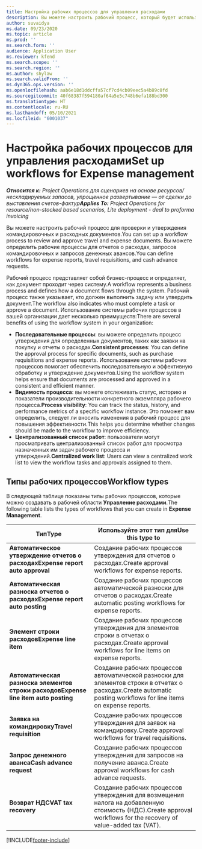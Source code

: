 ```yaml
---
title: Настройка рабочих процессов для управления расходами
description: Вы можете настроить рабочий процесс, который будет использоваться для проверки и утверждения командировочных и расходных документов.
author: suvaidya
ms.date: 09/23/2020
ms.topic: article
ms.prod: ''
ms.search.form: ''
audience: Application User
ms.reviewer: kfend
ms.search.scope: ''
ms.search.region: ''
ms.author: shylaw
ms.search.validFrom: ''
ms.dyn365.ops.version: ''
ms.openlocfilehash: aab6e18d1ddcffa57cf7cd4cb09eec5a4b89c0fd
ms.sourcegitcommit: 40f68387f594180af64a5e5c748b6efa188bd300
ms.translationtype: HT
ms.contentlocale: ru-RU
ms.lasthandoff: 05/10/2021
ms.locfileid: "6001037"
---
```

# <a name="set-up-workflows-for-expense-management"></a><span data-ttu-id="e3af8-103">Настройка рабочих процессов для управления расходами</span><span class="sxs-lookup"><span data-stu-id="e3af8-103">Set up workflows for Expense management</span></span>

<span data-ttu-id="e3af8-104">_**Относится к:** Project Operations для сценариев на основе ресурсов/нескладируемых запасов, упрощенное развертывание — от сделки до выставления счетов-фактур_</span><span class="sxs-lookup"><span data-stu-id="e3af8-104">_**Applies To:** Project Operations for resource/non-stocked based scenarios, Lite deployment - deal to proforma invoicing_</span></span>

<span data-ttu-id="e3af8-105">Вы можете настроить рабочий процесс для проверки и утверждения командировочных и расходных документов.</span><span class="sxs-lookup"><span data-stu-id="e3af8-105">You can set up a workflow process to review and approve travel and expense documents.</span></span> <span data-ttu-id="e3af8-106">Вы можете определить рабочие процессы для отчетов о расходах, запросов командировочных и запросов денежных авансов.</span><span class="sxs-lookup"><span data-stu-id="e3af8-106">You can define workflows for expense reports, travel requisitions, and cash advance requests.</span></span>

<span data-ttu-id="e3af8-107">Рабочий процесс представляет собой бизнес-процесс и определяет, как документ проходит через систему.</span><span class="sxs-lookup"><span data-stu-id="e3af8-107">A workflow represents a business process and defines how a document flows through the system.</span></span> <span data-ttu-id="e3af8-108">Рабочий процесс также указывает, кто должен выполнить задачу или утвердить документ.</span><span class="sxs-lookup"><span data-stu-id="e3af8-108">The workflow also indicates who must complete a task or approve a document.</span></span> <span data-ttu-id="e3af8-109">Использование системы рабочих процессов в вашей организации дает несколько преимуществ:</span><span class="sxs-lookup"><span data-stu-id="e3af8-109">There are several benefits of using the workflow system in your organization:</span></span>

- <span data-ttu-id="e3af8-110">**Последовательные процессы**: вы можете определить процесс утверждения для определенных документов, таких как заявки на покупку и отчеты о расходах.</span><span class="sxs-lookup"><span data-stu-id="e3af8-110">**Consistent processes**: You can define the approval process for specific documents, such as purchase requisitions and expense reports.</span></span> <span data-ttu-id="e3af8-111">Использование системы рабочих процессов помогает обеспечить последовательную и эффективную обработку и утверждение документов.</span><span class="sxs-lookup"><span data-stu-id="e3af8-111">Using the workflow system helps ensure that documents are processed and approved in a consistent and efficient manner.</span></span>
- <span data-ttu-id="e3af8-112">**Видимость процесса**: вы можете отслеживать статус, историю и показатели производительности конкретного экземпляра рабочего процесса.</span><span class="sxs-lookup"><span data-stu-id="e3af8-112">**Process visibility**: You can track the status, history, and performance metrics of a specific workflow instance.</span></span> <span data-ttu-id="e3af8-113">Это поможет вам определить, следует ли вносить изменения в рабочий процесс для повышения эффективности.</span><span class="sxs-lookup"><span data-stu-id="e3af8-113">This helps you determine whether changes should be made to the workflow to improve efficiency.</span></span>
- <span data-ttu-id="e3af8-114">**Централизованный список работ**: пользователи могут просматривать централизованный список работ для просмотра назначенных им задач рабочего процесса и утверждений.</span><span class="sxs-lookup"><span data-stu-id="e3af8-114">**Centralized work list**: Users can view a centralized work list to view the workflow tasks and approvals assigned to them.</span></span> 

## <a name="workflow-types"></a><span data-ttu-id="e3af8-115">Типы рабочих процессов</span><span class="sxs-lookup"><span data-stu-id="e3af8-115">Workflow types</span></span>

<span data-ttu-id="e3af8-116">В следующей таблице показаны типы рабочих процессов, которые можно создавать в рабочей области **Управление расходами**.</span><span class="sxs-lookup"><span data-stu-id="e3af8-116">The following table lists the types of workflows that you can create in **Expense Management**.</span></span>


|              <span data-ttu-id="e3af8-117"><strong>Тип</strong></span><span class="sxs-lookup"><span data-stu-id="e3af8-117"><strong>Type</strong></span></span>              |                   <span data-ttu-id="e3af8-118"><strong>Используйте этот тип для</strong></span><span class="sxs-lookup"><span data-stu-id="e3af8-118"><strong>Use this type to</strong></span></span>                   |
|-------------------------------------------------|-----------------------------------------------------------------------|
|   <span data-ttu-id="e3af8-119"><strong>Автоматическое утверждение отчетов о расходах</strong></span><span class="sxs-lookup"><span data-stu-id="e3af8-119"><strong>Expense report auto approval</strong></span></span> |            <span data-ttu-id="e3af8-120">Создание рабочих процессов утверждения для отчетов о расходах.</span><span class="sxs-lookup"><span data-stu-id="e3af8-120">Create approval workflows for expense reports.</span></span>             |
|  <span data-ttu-id="e3af8-121"><strong>Автоматическая разноска отчетов о расходах</strong></span><span class="sxs-lookup"><span data-stu-id="e3af8-121"><strong>Expense report auto posting</strong></span></span>   |        <span data-ttu-id="e3af8-122">Создание рабочих процессов автоматической разноски для отчетов о расходах.</span><span class="sxs-lookup"><span data-stu-id="e3af8-122">Create automatic posting workflows for expense reports.</span></span>        |
|       <span data-ttu-id="e3af8-123"><strong>Элемент строки расходов</strong></span><span class="sxs-lookup"><span data-stu-id="e3af8-123"><strong>Expense line item</strong></span></span>        |     <span data-ttu-id="e3af8-124">Создание рабочих процессов утверждения для элементов строки в отчетах о расходах.</span><span class="sxs-lookup"><span data-stu-id="e3af8-124">Create approval workflows for line items on expense reports.</span></span>      |
| <span data-ttu-id="e3af8-125"><strong>Автоматическая разноска элементов строки расходов</strong></span><span class="sxs-lookup"><span data-stu-id="e3af8-125"><strong>Expense line item auto posting</strong></span></span> | <span data-ttu-id="e3af8-126">Создание рабочих процессов автоматической разноски для элементов строки в отчетах о расходах.</span><span class="sxs-lookup"><span data-stu-id="e3af8-126">Create automatic posting workflows for line items on expense reports.</span></span> |
|       <span data-ttu-id="e3af8-127"><strong>Заявка на командировку</strong></span><span class="sxs-lookup"><span data-stu-id="e3af8-127"><strong>Travel requisition</strong></span></span>       |          <span data-ttu-id="e3af8-128">Создание рабочих процессов утверждения для заявок на командировку.</span><span class="sxs-lookup"><span data-stu-id="e3af8-128">Create approval workflows for travel requisitions.</span></span>           |
|      <span data-ttu-id="e3af8-129"><strong>Запрос денежного аванса</strong></span><span class="sxs-lookup"><span data-stu-id="e3af8-129"><strong>Cash advance request</strong></span></span>      |         <span data-ttu-id="e3af8-130">Создание рабочих процессов утверждения для запросов на получение аванса.</span><span class="sxs-lookup"><span data-stu-id="e3af8-130">Create approval workflows for cash advance requests.</span></span>          |
|        <span data-ttu-id="e3af8-131"><strong>Возврат НДС</strong></span><span class="sxs-lookup"><span data-stu-id="e3af8-131"><strong>VAT tax recovery</strong></span></span>        | <span data-ttu-id="e3af8-132">Создание рабочих процессов утверждения для возмещения налога на добавленную стоимость (НДС).</span><span class="sxs-lookup"><span data-stu-id="e3af8-132">Create approval workflows for the recovery of value-added tax (VAT).</span></span>  |


[!INCLUDE[footer-include](../includes/footer-banner.md)]
